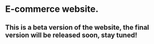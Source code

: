 # E-commerce website.

## This is a beta version of the website, the final version will be released soon, stay tuned!
